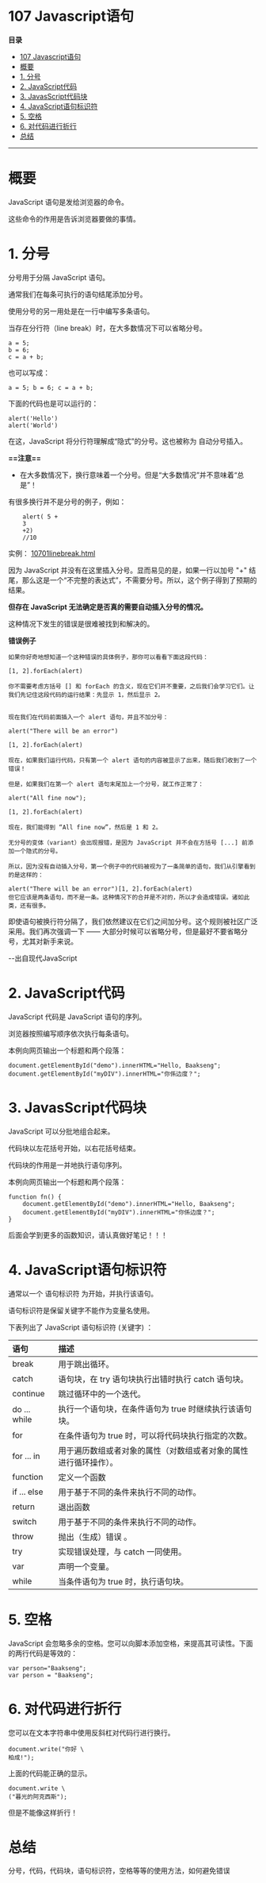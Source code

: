 # 107 Javascript语句

**目录**
- [107 Javascript语句](#107-javascript语句)
- [概要](#概要)
- [1. 分号](#1-分号)
- [2. JavaScript代码](#2-javascript代码)
- [3. JavasScript代码块](#3-javasscript代码块)
- [4. JavaScript语句标识符](#4-javascript语句标识符)
- [5. 空格](#5-空格)
- [6. 对代码进行折行](#6-对代码进行折行)
- [总结](#总结)


***

# 概要

JavaScript 语句是发给浏览器的命令。

这些命令的作用是告诉浏览器要做的事情。



# 1. 分号

分号用于分隔 JavaScript 语句。

通常我们在每条可执行的语句结尾添加分号。

使用分号的另一用处是在一行中编写多条语句。

当存在分行符（line break）时，在大多数情况下可以省略分号。

```
a = 5;
b = 6;
c = a + b;
```

也可以写成：

```
a = 5; b = 6; c = a + b;
```



下面的代码也是可以运行的：

```
alert('Hello')
alert('World')
```

在这，JavaScript 将分行符理解成“隐式”的分号。这也被称为 自动分号插入。



**==注意==**

* 在大多数情况下，换行意味着一个分号。但是“大多数情况”并不意味着“总是”！

有很多换行并不是分号的例子，例如：

```
    alert( 5 +
    3
    +2)
    //10
```

实例： [10701linebreak.html](10701linebreak.html) 

因为 JavaScript 并没有在这里插入分号。显而易见的是，如果一行以加号 "+" 结尾，那么这是一个“不完整的表达式”，不需要分号。所以，这个例子得到了预期的结果。

**但存在 JavaScript 无法确定是否真的需要自动插入分号的情况。**



这种情况下发生的错误是很难被找到和解决的。

**错误例子**

```
如果你好奇地想知道一个这种错误的具体例子，那你可以看看下面这段代码：

[1, 2].forEach(alert)

你不需要考虑方括号 [] 和 forEach 的含义，现在它们并不重要，之后我们会学习它们。让我们先记住这段代码的运行结果：先显示 1，然后显示 2。


现在我们在代码前面插入一个 alert 语句，并且不加分号：

alert("There will be an error")

[1, 2].forEach(alert)

现在，如果我们运行代码，只有第一个 alert 语句的内容被显示了出来，随后我们收到了一个错误！

但是，如果我们在第一个 alert 语句末尾加上一个分号，就工作正常了：

alert("All fine now");

[1, 2].forEach(alert)

现在，我们能得到 “All fine now”，然后是 1 和 2。

无分号的变体（variant）会出现报错，是因为 JavaScript 并不会在方括号 [...] 前添加一个隐式的分号。

所以，因为没有自动插入分号，第一个例子中的代码被视为了一条简单的语句，我们从引擎看到的是这样的：

alert("There will be an error")[1, 2].forEach(alert)
但它应该是两条语句，而不是一条。这种情况下的合并是不对的，所以才会造成错误。诸如此类，还有很多。
```

即使语句被换行符分隔了，我们依然建议在它们之间加分号。这个规则被社区广泛采用。我们再次强调一下 —— 大部分时候可以省略分号，但是最好不要省略分号，尤其对新手来说。

--出自现代JavaScript



# 2. JavaScript代码

JavaScript 代码是 JavaScript 语句的序列。

浏览器按照编写顺序依次执行每条语句。

本例向网页输出一个标题和两个段落：

```
document.getElementById("demo").innerHTML="Hello, Baakseng";
document.getElementById("myDIV").innerHTML="你係边度？";
```



# 3. JavasScript代码块

JavaScript 可以分批地组合起来。

代码块以左花括号开始，以右花括号结束。

代码块的作用是一并地执行语句序列。

本例向网页输出一个标题和两个段落：

```
function fn() {
	document.getElementById("demo").innerHTML="Hello, Baakseng";
	document.getElementById("myDIV").innerHTML="你係边度？";
}
```

后面会学到更多的函数知识，请认真做好笔记！！！



# 4. JavaScript语句标识符

通常以一个 语句标识符 为开始，并执行该语句。

语句标识符是保留关键字不能作为变量名使用。

下表列出了 JavaScript 语句标识符 (关键字) ：

| 语句         | 描述                                                         |
| :----------- | :----------------------------------------------------------- |
| break        | 用于跳出循环。                                               |
| catch        | 语句块，在 try 语句块执行出错时执行 catch 语句块。           |
| continue     | 跳过循环中的一个迭代。                                       |
| do ... while | 执行一个语句块，在条件语句为 true 时继续执行该语句块。       |
| for          | 在条件语句为 true 时，可以将代码块执行指定的次数。           |
| for ... in   | 用于遍历数组或者对象的属性（对数组或者对象的属性进行循环操作）。 |
| function     | 定义一个函数                                                 |
| if ... else  | 用于基于不同的条件来执行不同的动作。                         |
| return       | 退出函数                                                     |
| switch       | 用于基于不同的条件来执行不同的动作。                         |
| throw        | 抛出（生成）错误 。                                          |
| try          | 实现错误处理，与 catch 一同使用。                            |
| var          | 声明一个变量。                                               |
| while        | 当条件语句为 true 时，执行语句块。                           |



# 5. 空格

JavaScript 会忽略多余的空格。您可以向脚本添加空格，来提高其可读性。下面的两行代码是等效的：

```
var person="Baakseng";
var person = "Baakseng";
```



# 6. 对代码进行折行

您可以在文本字符串中使用反斜杠对代码行进行换行。

```
document.write("你好 \
柏成!");
```

上面的代码能正确的显示。



```
document.write \ 
("暮光的阿克西斯");
```

但是不能像这样折行！



# 总结

分号，代码，代码块，语句标识符，空格等等的使用方法，如何避免错误